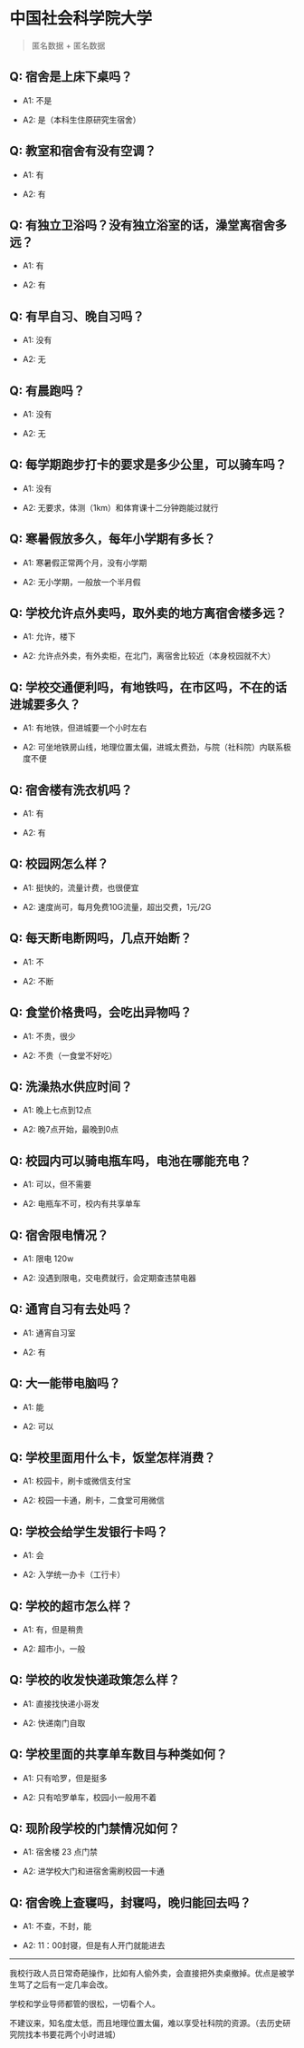 # 中国社会科学院大学

> 匿名数据 + 匿名数据

## Q: 宿舍是上床下桌吗？

- A1: 不是

- A2: 是（本科生住原研究生宿舍）

## Q: 教室和宿舍有没有空调？

- A1: 有

- A2: 有

## Q: 有独立卫浴吗？没有独立浴室的话，澡堂离宿舍多远？

- A1: 有

- A2: 有

## Q: 有早自习、晚自习吗？

- A1: 没有

- A2: 无

## Q: 有晨跑吗？

- A1: 没有

- A2: 无

## Q: 每学期跑步打卡的要求是多少公里，可以骑车吗？

- A1: 没有

- A2: 无要求，体测（1km）和体育课十二分钟跑能过就行

## Q: 寒暑假放多久，每年小学期有多长？

- A1: 寒暑假正常两个月，没有小学期

- A2: 无小学期，一般放一个半月假

## Q: 学校允许点外卖吗，取外卖的地方离宿舍楼多远？

- A1: 允许，楼下

- A2: 允许点外卖，有外卖柜，在北门，离宿舍比较近（本身校园就不大）

## Q: 学校交通便利吗，有地铁吗，在市区吗，不在的话进城要多久？

- A1: 有地铁，但进城要一个小时左右

- A2: 可坐地铁房山线，地理位置太偏，进城太费劲，与院（社科院）内联系极度不便

## Q: 宿舍楼有洗衣机吗？

- A1: 有

- A2: 有

## Q: 校园网怎么样？

- A1: 挺快的，流量计费，也很便宜

- A2: 速度尚可，每月免费10G流量，超出交费，1元/2G

## Q: 每天断电断网吗，几点开始断？

- A1: 不

- A2: 不断

## Q: 食堂价格贵吗，会吃出异物吗？

- A1: 不贵，很少

- A2: 不贵（一食堂不好吃）

## Q: 洗澡热水供应时间？

- A1: 晚上七点到12点

- A2: 晚7点开始，最晚到0点

## Q: 校园内可以骑电瓶车吗，电池在哪能充电？

- A1: 可以，但不需要

- A2: 电瓶车不可，校内有共享单车

## Q: 宿舍限电情况？

- A1: 限电 120w

- A2: 没遇到限电，交电费就行，会定期查违禁电器

## Q: 通宵自习有去处吗？

- A1: 通宵自习室

- A2: 有

## Q: 大一能带电脑吗？

- A1: 能

- A2: 可以

## Q: 学校里面用什么卡，饭堂怎样消费？

- A1: 校园卡，刷卡或微信支付宝

- A2: 校园一卡通，刷卡，二食堂可用微信

## Q: 学校会给学生发银行卡吗？

- A1: 会

- A2: 入学统一办卡（工行卡）

## Q: 学校的超市怎么样？

- A1: 有，但是稍贵

- A2: 超市小，一般

## Q: 学校的收发快递政策怎么样？

- A1: 直接找快递小哥发

- A2: 快递南门自取

## Q: 学校里面的共享单车数目与种类如何？

- A1: 只有哈罗，但是挺多

- A2: 只有哈罗单车，校园小一般用不着

## Q: 现阶段学校的门禁情况如何？

- A1: 宿舍楼 23 点门禁

- A2: 进学校大门和进宿舍需刷校园一卡通

## Q: 宿舍晚上查寝吗，封寝吗，晚归能回去吗？

- A1: 不查，不封，能

- A2: 11：00封寝，但是有人开门就能进去

***

我校行政人员日常奇葩操作，比如有人偷外卖，会直接把外卖桌撤掉。优点是被学生骂了之后有一定几率会改。

学校和学业导师都管的很松，一切看个人。

不建议来，知名度太低，而且地理位置太偏，难以享受社科院的资源。（去历史研究院找本书要花两个小时进城）